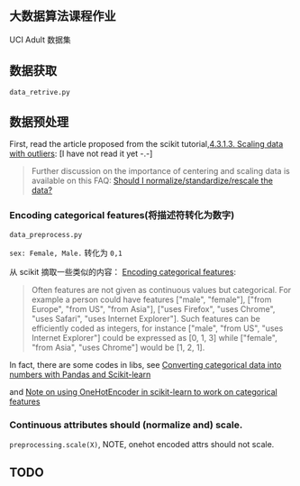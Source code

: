 ## 大数据算法课程作业

UCI Adult 数据集

## 数据获取

`data_retrive.py`

## 数据预处理

First, read the article proposed from the scikit tutorial,[4.3.1.3. Scaling data with outliers](http://scikit-learn.org/stable/modules/preprocessing.html#scaling-data-with-outliers): [I have not read it yet -.-]
>Further discussion on the importance of centering and scaling data is available on this FAQ: [Should I normalize/standardize/rescale the data?](http://www.faqs.org/faqs/ai-faq/neural-nets/part2/section-16.html)

### Encoding categorical features(将描述符转化为数字)

`data_preprocess.py`

`sex: Female, Male.` 转化为 `0,1`

从 scikit 摘取一些类似的内容：
[Encoding categorical features](http://scikit-learn.org/stable/modules/preprocessing.html#encoding-categorical-features):

>Often features are not given as continuous values but categorical. For example a person could have features ["male", "female"], ["from Europe", "from US", "from Asia"], ["uses Firefox", "uses Chrome", "uses Safari", "uses Internet Explorer"]. Such features can be efficiently coded as integers, for instance ["male", "from US", "uses Internet Explorer"] could be expressed as [0, 1, 3] while ["female", "from Asia", "uses Chrome"] would be [1, 2, 1].


In fact, there are some codes in libs, see [Converting categorical data into numbers with Pandas and Scikit-learn](http://fastml.com/converting-categorical-data-into-numbers-with-pandas-and-scikit-learn/)

and [Note on using OneHotEncoder in scikit-learn to work on categorical features](https://xgdgsc.wordpress.com/2015/03/20/note-on-using-onehotencoder-in-scikit-learn-to-work-on-categorical-features/)

### Continuous attributes should (normalize and) scale. 

`preprocessing.scale(X)`, NOTE, onehot encoded attrs should not scale.

## TODO
